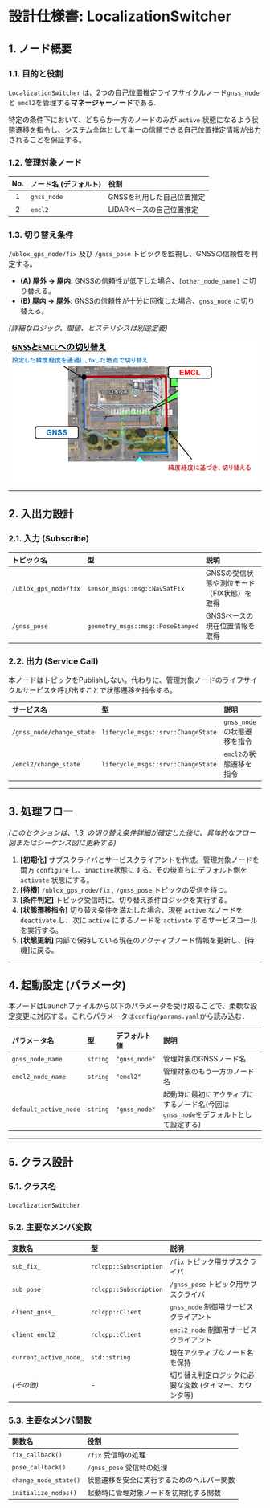 # 設計仕様書: LocalizationSwitcher

## 1. ノード概要

### 1.1. 目的と役割
`LocalizationSwitcher` は、2つの自己位置推定ライフサイクルノード`gnss_node` と `emcl2`を管理する**マネージャーノード**である.

特定の条件下において、どちらか一方のノードのみが `active` 状態になるよう状態遷移を指令し、システム全体として単一の信頼できる自己位置推定情報が出力されることを保証する。

### 1.2. 管理対象ノード

| No. | ノード名 (デフォルト) | 役割 |
|:---:|:---|:---|
| 1 | `gnss_node` | GNSSを利用した自己位置推定 |
| 2 | `emcl2` | LIDARベースの自己位置推定 |

### 1.3. 切り替え条件

`/ublox_gps_node/fix` 及び `/gnss_pose` トピックを監視し、GNSSの信頼性を判定する。

- **(A) 屋外 → 屋内**: GNSSの信頼性が低下した場合、`[other_node_name]` に切り替える。
- **(B) 屋内 → 屋外**: GNSSの信頼性が十分に回復した場合、`gnss_node` に切り替える。

*(詳細なロジック、閾値、ヒステリシスは別途定義)*


![alt text](docs/image.png)

---

## 2. 入出力設計

### 2.1. 入力 (Subscribe)

| トピック名 | 型 | 説明 |
|:---|:---|:---|
| `/ublox_gps_node/fix` | `sensor_msgs::msg::NavSatFix` | GNSSの受信状態や測位モード（FIX状態）を取得 |
| `/gnss_pose` | `geometry_msgs::msg::PoseStamped` | GNSSベースの現在位置情報を取得 |

### 2.2. 出力 (Service Call)

本ノードはトピックをPublishしない。代わりに、管理対象ノードのライフサイクルサービスを呼び出すことで状態遷移を指令する。

| サービス名 | 型 | 説明 |
|:---|:---|:---|
| `/gnss_node/change_state` | `lifecycle_msgs::srv::ChangeState` | `gnss_node`の状態遷移を指令 |
| `/emcl2/change_state`| `lifecycle_msgs::srv::ChangeState` | `emcl2`の状態遷移を指令 |

---

## 3. 処理フロー

*(このセクションは、1.3. の切り替え条件詳細が確定した後に、具体的なフロー図またはシーケンス図に更新する)*

1.  **[初期化]** サブスクライバとサービスクライアントを作成。管理対象ノードを両方 `configure` し、`inactive`状態にする．その後直ちにデフォルト側を `activate` 状態にする。
2.  **[待機]** `/ublox_gps_node/fix` , `/gnss_pose` トピックの受信を待つ。
3.  **[条件判定]** トピック受信時に、切り替え条件ロジックを実行する。
4.  **[状態遷移指令]** 切り替え条件を満たした場合、現在 `active` なノードを `deactivate` し、次に `active` にするノードを `activate` するサービスコールを実行する。
5.  **[状態更新]** 内部で保持している現在のアクティブノード情報を更新し、[待機]に戻る。

---

## 4. 起動設定 (パラメータ)

本ノードはLaunchファイルから以下のパラメータを受け取ることで、柔軟な設定変更に対応する。これらパラメータは`config/params.yaml`から読み込む．

| パラメータ名 | 型 | デフォルト値 | 説明 |
|:---|:---|:---|:---|
| `gnss_node_name` | `string` | `"gnss_node"` | 管理対象のGNSSノード名 |
| `emcl2_node_name`| `string` | `"emcl2"` | 管理対象のもう一方のノード名 |
| `default_active_node`| `string` | `"gnss_node"`| 起動時に最初にアクティブにするノード名(今回は`gnss_node`をデフォルトとして設定する) |

---

## 5. クラス設計

### 5.1. クラス名
`LocalizationSwitcher`

### 5.2. 主要なメンバ変数

| 変数名 | 型 | 説明 |
|:---|:---|:---|
| `sub_fix_` | `rclcpp::Subscription` | `/fix` トピック用サブスクライバ |
| `sub_pose_` | `rclcpp::Subscription` | `/gnss_pose` トピック用サブスクライバ |
| `client_gnss_` | `rclcpp::Client` | `gnss_node` 制御用サービスクライアント |
| `client_emcl2_` | `rclcpp::Client` |  `emcl2_node` 制御用サービスクライアント  |
| `current_active_node_` | `std::string` | 現在アクティブなノード名を保持 |
| *(その他)* | - | 切り替え判定ロジックに必要な変数 (タイマー、カウンタ等) |

### 5.3. 主要なメンバ関数

| 関数名 | 役割 |
|:---|:---|
| `fix_callback()` | `/fix` 受信時の処理 |
| `pose_callback()` | `/gnss_pose` 受信時の処理 |
| `change_node_state()`| 状態遷移を安全に実行するためのヘルパー関数 |
| `initialize_nodes()` | 起動時に管理対象ノードを初期化する関数 |













